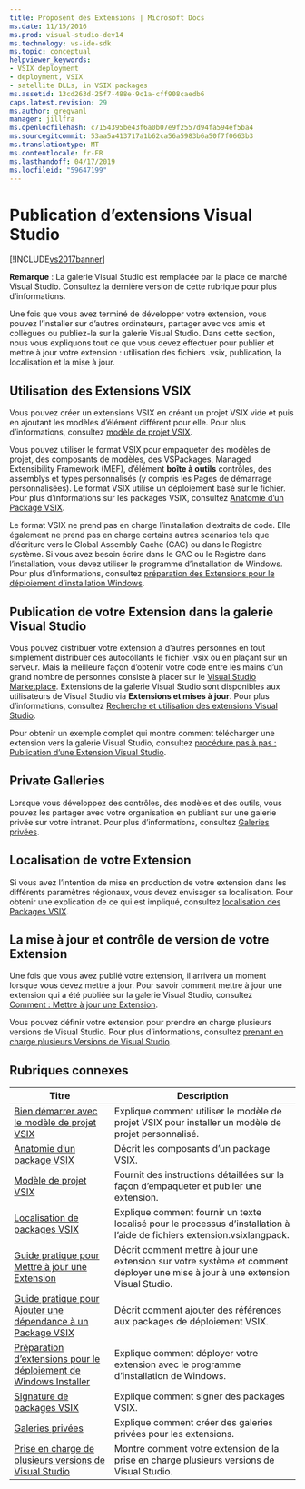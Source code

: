 ```yaml
---
title: Proposent des Extensions | Microsoft Docs
ms.date: 11/15/2016
ms.prod: visual-studio-dev14
ms.technology: vs-ide-sdk
ms.topic: conceptual
helpviewer_keywords:
- VSIX deployment
- deployment, VSIX
- satellite DLLs, in VSIX packages
ms.assetid: 13cd263d-25f7-488e-9c1a-cff908caedb6
caps.latest.revision: 29
ms.author: gregvanl
manager: jillfra
ms.openlocfilehash: c7154395be43f6a0b07e9f2557d94fa594ef5ba4
ms.sourcegitcommit: 53aa5a413717a1b62ca56a5983b6a50f7f0663b3
ms.translationtype: MT
ms.contentlocale: fr-FR
ms.lasthandoff: 04/17/2019
ms.locfileid: "59647199"
---
```

# <a name="shipping-visual-studio-extensions"></a>Publication d’extensions Visual Studio
[!INCLUDE[vs2017banner](../includes/vs2017banner.md)]

**Remarque** : La galerie Visual Studio est remplacée par la place de marché Visual Studio. Consultez la dernière version de cette rubrique pour plus d’informations.

Une fois que vous avez terminé de développer votre extension, vous pouvez l’installer sur d’autres ordinateurs, partager avec vos amis et collègues ou publiez-la sur la galerie Visual Studio. Dans cette section, nous vous expliquons tout ce que vous devez effectuer pour publier et mettre à jour votre extension : utilisation des fichiers .vsix, publication, la localisation et la mise à jour.

## <a name="working-with-vsix-extensions"></a>Utilisation des Extensions VSIX
 Vous pouvez créer un extensions VSIX en créant un projet VSIX vide et puis en ajoutant les modèles d’élément différent pour elle. Pour plus d’informations, consultez [modèle de projet VSIX](../extensibility/vsix-project-template.md).

 Vous pouvez utiliser le format VSIX pour empaqueter des modèles de projet, des composants de modèles, des VSPackages, Managed Extensibility Framework (MEF), d’élément **boîte à outils** contrôles, des assemblys et types personnalisés (y compris les Pages de démarrage personnalisées). Le format VSIX utilise un déploiement basé sur le fichier. Pour plus d’informations sur les packages VSIX, consultez [Anatomie d’un Package VSIX](../extensibility/anatomy-of-a-vsix-package.md).

 Le format VSIX ne prend pas en charge l’installation d’extraits de code. Elle également ne prend pas en charge certains autres scénarios tels que d’écriture vers le Global Assembly Cache (GAC) ou dans le Registre système. Si vous avez besoin écrire dans le GAC ou le Registre dans l’installation, vous devez utiliser le programme d’installation de Windows. Pour plus d’informations, consultez [préparation des Extensions pour le déploiement d’installation Windows](../extensibility/preparing-extensions-for-windows-installer-deployment.md).

## <a name="publishing-your-extension-to-the-visual-studio-gallery"></a>Publication de votre Extension dans la galerie Visual Studio
 Vous pouvez distribuer votre extension à d’autres personnes en tout simplement distribuer ces autocollants le fichier .vsix ou en plaçant sur un serveur. Mais la meilleure façon d’obtenir votre code entre les mains d’un grand nombre de personnes consiste à placer sur le [Visual Studio Marketplace](https://marketplace.visualstudio.com/). Extensions de la galerie Visual Studio sont disponibles aux utilisateurs de Visual Studio via **Extensions et mises à jour**. Pour plus d’informations, consultez [Recherche et utilisation des extensions Visual Studio](../ide/finding-and-using-visual-studio-extensions.md).

 Pour obtenir un exemple complet qui montre comment télécharger une extension vers la galerie Visual Studio, consultez [procédure pas à pas : Publication d’une Extension Visual Studio](../extensibility/walkthrough-publishing-a-visual-studio-extension.md).

## <a name="private-galleries"></a>Private Galleries
 Lorsque vous développez des contrôles, des modèles et des outils, vous pouvez les partager avec votre organisation en publiant sur une galerie privée sur votre intranet. Pour plus d’informations, consultez [Galeries privées](../extensibility/private-galleries.md).

## <a name="localizing-your-extension"></a>Localisation de votre Extension
 Si vous avez l’intention de mise en production de votre extension dans les différents paramètres régionaux, vous devez envisager sa localisation. Pour obtenir une explication de ce qui est impliqué, consultez [localisation des Packages VSIX](../extensibility/localizing-vsix-packages.md).

## <a name="updating-and-versioning-your-extension"></a>La mise à jour et contrôle de version de votre Extension
 Une fois que vous avez publié votre extension, il arrivera un moment lorsque vous devez mettre à jour. Pour savoir comment mettre à jour une extension qui a été publiée sur la galerie Visual Studio, consultez [Comment : Mettre à jour une Extension](../extensibility/how-to-update-a-visual-studio-extension.md).

 Vous pouvez définir votre extension pour prendre en charge plusieurs versions de Visual Studio. Pour plus d’informations, consultez [prenant en charge plusieurs Versions de Visual Studio](../extensibility/supporting-multiple-versions-of-visual-studio.md).

## <a name="related-topics"></a>Rubriques connexes

|Titre|Description|
|-----------|-----------------|
|[Bien démarrer avec le modèle de projet VSIX](../extensibility/getting-started-with-the-vsix-project-template.md)|Explique comment utiliser le modèle de projet VSIX pour installer un modèle de projet personnalisé.|
|[Anatomie d’un package VSIX](../extensibility/anatomy-of-a-vsix-package.md)|Décrit les composants d’un package VSIX.|
|[Modèle de projet VSIX](../extensibility/vsix-project-template.md)|Fournit des instructions détaillées sur la façon d’empaqueter et publier une extension.|
|[Localisation de packages VSIX](../extensibility/localizing-vsix-packages.md)|Explique comment fournir un texte localisé pour le processus d’installation à l’aide de fichiers extension.vsixlangpack.|
|[Guide pratique pour Mettre à jour une Extension](../extensibility/how-to-update-a-visual-studio-extension.md)|Décrit comment mettre à jour une extension sur votre système et comment déployer une mise à jour à une extension Visual Studio.|
|[Guide pratique pour Ajouter une dépendance à un Package VSIX](../extensibility/how-to-add-a-dependency-to-a-vsix-package.md)|Décrit comment ajouter des références aux packages de déploiement VSIX.|
|[Préparation d’extensions pour le déploiement de Windows Installer](../extensibility/preparing-extensions-for-windows-installer-deployment.md)|Explique comment déployer votre extension avec le programme d’installation de Windows.|
|[Signature de packages VSIX](../extensibility/signing-vsix-packages.md)|Explique comment signer des packages VSIX.|
|[Galeries privées](../extensibility/private-galleries.md)|Explique comment créer des galeries privées pour les extensions.|
|[Prise en charge de plusieurs versions de Visual Studio](../extensibility/supporting-multiple-versions-of-visual-studio.md)|Montre comment votre extension de la prise en charge plusieurs versions de Visual Studio.|
